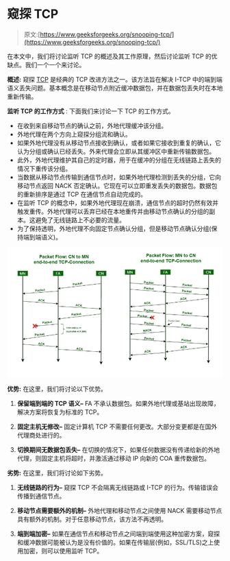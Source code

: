 # 窥探 TCP

> 原文:[https://www.geeksforgeeks.org/snooping-tcp/](https://www.geeksforgeeks.org/snooping-tcp/)

在本文中，我们将讨论监听 TCP 的概述及其工作原理，然后讨论监听 TCP 的优缺点。我们一个一个来讨论。

**概述:**
窥探 [TCP](https://www.geeksforgeeks.org/services-and-segment-structure-in-tcp/) 是经典的 TCP 改进方法之一。该方法旨在解决 I-TCP 中的端到端语义丢失问题。基本概念是在移动节点附近缓冲数据包，并在数据包丢失时在本地重新传输。

**监听 TCP 的工作方式** :
下面我们来讨论一下 TCP 的工作方式。

*   在收到来自移动节点的确认之前，外地代理缓冲该分组。
*   外地代理在两个方向上窥探分组流和确认。
*   如果外地代理没有从移动节点接收到确认，或者如果它接收到重复的确认，它认为分组或确认已经丢失。外来代理会立即从其缓冲区中重新传输数据包。
*   此外，外地代理维护其自己的定时器，用于在缓冲的分组在无线链路上丢失的情况下重传该分组。
*   当数据从移动节点传输到通信节点时，如果外地代理检测到丢失的分组，它向移动节点返回 NACK 否定确认。它现在可以立即重发丢失的数据包。数据包的重新排序是通过 TCP 在通信节点自动完成的。
*   在监听 TCP 的概念中，如果外地代理现在崩溃，通信节点的超时仍然有效并触发重传。外地代理可以丢弃已经在本地重传并由移动节点确认的分组的副本。这避免了无线链路上不必要的流量。
*   为了保持透明，外地代理不向固定节点确认分组，但是移动节点确认分组(保持端到端语义)。

![](img/f75b02cb9a945176e7eda7ffea34d7e3.png)

**优势:**
在这里，我们将讨论以下优势。

1.  **保留端到端的 TCP 语义–**
    FA 不承认数据包。如果外地代理或基站出现故障，解决方案将恢复为标准的 TCP。

2.  **固定主机无修改–**
    固定计算机 TCP 不需要任何更改。大部分变更都是在国外代理商处进行的。

3.  **切换期间无数据包丢失–**
    在切换的情况下，如果任何数据没有传递给新的外地代理，则固定主机将超时，并激活通过移动 IP 向新的 COA 重传数据包。

**劣势:**
在这里，我们将讨论如下劣势。

1.  **无线链路的行为–**
    窥探 TCP 不会隔离无线链路或 I-TCP 的行为。传输错误会传播到通信节点。

2.  **移动节点需要额外的机制–**
    外地代理和移动节点之间使用 NACK 需要移动节点具有额外的机制。对于任意移动节点，该方法不再透明。

3.  **端到端加密–**
    如果在通信节点和移动节点之间端到端使用这种加密方案，窥探和缓冲数据可能被认为是没有价值的。如果在传输层(例如，SSL/TLS)之上使用加密，则可以使用监听 TCP。